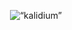 <p>&nbsp;<img align=“center” src=“https://github-readme-stats.vercel.app/api?username=kalidium&show_icons=true&locale=en” alt=“kalidium” /></p>